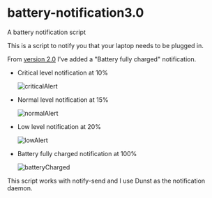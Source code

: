 # battery-notification3.0
 A battery notification script 

This is a script to notify you that your laptop needs to be plugged in.

From [version 2.0](https://github.com/enigmatic-system/battery-notification2.0) I've added a "Battery fully charged" notification.

  - Critical level notification at 10%
  
      ![criticalAlert](https://i.imgur.com/e19xBU3.png)
      
  - Normal level notification at 15%
  
      ![normalAlert](https://i.imgur.com/cyBHsC7.png?1)
      
  - Low level notification at 20%
  
      ![lowAlert](https://i.imgur.com/ed7e9cr.png)
  
  - Battery fully charged notification at 100%
  
      ![batteryCharged](https://i.imgur.com/6rdveLY.png)

This script works with notify-send and I use Dunst as the notification daemon.
